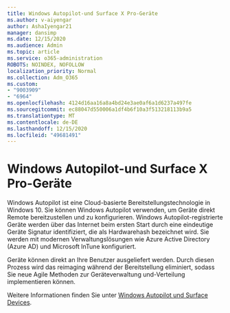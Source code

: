 ```yaml
---
title: Windows Autopilot-und Surface X Pro-Geräte
ms.author: v-aiyengar
author: AshaIyengar21
manager: dansimp
ms.date: 12/15/2020
ms.audience: Admin
ms.topic: article
ms.service: o365-administration
ROBOTS: NOINDEX, NOFOLLOW
localization_priority: Normal
ms.collection: Adm_O365
ms.custom:
- "9003909"
- "6964"
ms.openlocfilehash: 4124d16aa16a8a4bd24e3ae0af6a1d6237a497fe
ms.sourcegitcommit: ec88047d550006a1df4b6f10a3f513218113b9a5
ms.translationtype: MT
ms.contentlocale: de-DE
ms.lasthandoff: 12/15/2020
ms.locfileid: "49681491"
---
```

# <a name="windows-autopilot-and-surface-x-pro-devices"></a>Windows Autopilot-und Surface X Pro-Geräte

Windows Autopilot ist eine Cloud-basierte Bereitstellungstechnologie in Windows 10. Sie können Windows Autopilot verwenden, um Geräte direkt Remote bereitzustellen und zu konfigurieren. Windows Autopilot-registrierte Geräte werden über das Internet beim ersten Start durch eine eindeutige Geräte Signatur identifiziert, die als Hardwarehash bezeichnet wird. Sie werden mit modernen Verwaltungslösungen wie Azure Active Directory (Azure AD) und Microsoft InTune konfiguriert.

Geräte können direkt an Ihre Benutzer ausgeliefert werden. Durch diesen Prozess wird das reimaging während der Bereitstellung eliminiert, sodass Sie neue Agile Methoden zur Geräteverwaltung und-Verteilung implementieren können.

Weitere Informationen finden Sie unter [Windows Autopilot und Surface Devices](https://go.microsoft.com/fwlink/?linkid=2135712).
